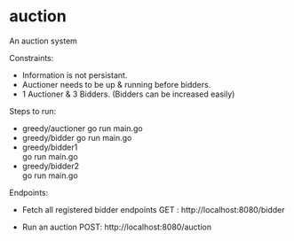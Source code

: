 # auction
An auction system

Constraints:
- Information is not persistant.
- Auctioner needs to be up & running before bidders.
- 1 Auctioner & 3 Bidders. (Bidders can be increased easily)

Steps to run:
- greedy/auctioner 
   go run main.go 
- greedy/bidder
   go run main.go
- greedy/bidder1        	
   go run main.go
- greedy/bidder2        	
   go run main.go   

Endpoints:
- Fetch all registered bidder endpoints
GET : http://localhost:8080/bidder

- Run an auction
POST: http://localhost:8080/auction


